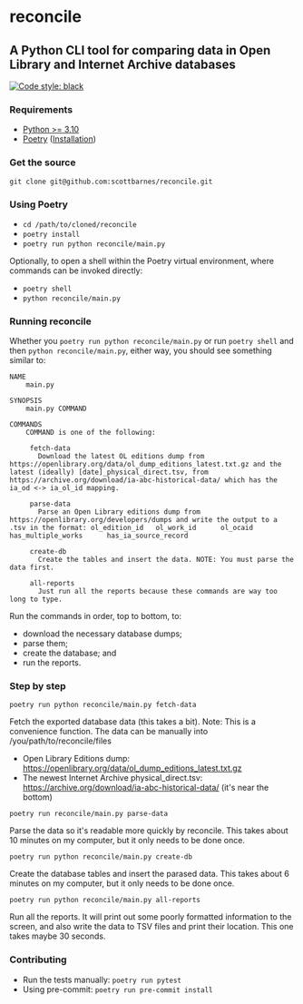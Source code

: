 # reconcile
## A Python CLI tool for comparing data in Open Library and Internet Archive databases
[![Code style: black](https://img.shields.io/badge/code%20style-black-000000.svg)](https://github.com/psf/black)

### Requirements
- [Python >= 3.10](https://www.python.org/downloads/release/python-3100/)
- [Poetry](https://github.com/python-poetry/poetry) ([Installation](https://github.com/python-poetry/poetry#installation))

### Get the source
`git clone git@github.com:scottbarnes/reconcile.git`

### Using Poetry
- `cd /path/to/cloned/reconcile`
- `poetry install`
- `poetry run python reconcile/main.py`

Optionally, to open a shell within the Poetry virtual environment, where commands can be
invoked directly:
- `poetry shell`
- `python reconcile/main.py`

### Running reconcile
Whether you `poetry run python reconcile/main.py` or run `poetry shell` and then `python reconcile/main.py`, either way, you should see something similar to:
```
NAME
    main.py

SYNOPSIS
    main.py COMMAND

COMMANDS
    COMMAND is one of the following:

     fetch-data
       Download the latest OL editions dump from https://openlibrary.org/data/ol_dump_editions_latest.txt.gz and the latest (ideally) [date]_physical_direct.tsv, from https://archive.org/download/ia-abc-historical-data/ which has the ia_od <-> ia_ol_id mapping.

     parse-data
       Parse an Open Library editions dump from https://openlibrary.org/developers/dumps and write the output to a .tsv in the format: ol_edition_id   ol_work_id      ol_ocaid        has_multiple_works      has_ia_source_record

     create-db
       Create the tables and insert the data. NOTE: You must parse the data first.

     all-reports
       Just run all the reports because these commands are way too long to type.
```
Run the commands in order, top to bottom, to:
- download the necessary database dumps;
- parse them;
- create the database; and
- run the reports.

### Step by step
```
poetry run python reconcile/main.py fetch-data
```
Fetch the exported database data (this takes a bit).
Note: This is a convenience function. The data can be manually into /you/path/to/reconcile/files
- Open Library Editions dump: https://openlibrary.org/data/ol_dump_editions_latest.txt.gz
- The newest Internet Archive physical_direct.tsv: https://archive.org/download/ia-abc-historical-data/ (it's near the bottom)

```
poetry run reconcile/main.py parse-data
```
Parse the data so it's readable more quickly by reconcile. This takes about 10 minutes
on my computer, but it only needs to be done once.

```
poetry run python reconcile/main.py create-db
```
Create the database tables and insert the parased data. This takes about 6 minutes on my
computer, but it only needs to be done once.

```
poetry run python reconcile/main.py all-reports
```
Run all the reports. It will print out some poorly formatted information to the screen,
and also write the data to TSV files and print their location. This one takes maybe 30
seconds.

### Contributing
- Run the tests manually: `poetry run pytest`
- Using pre-commit: `poetry run pre-commit install`

